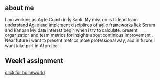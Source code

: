 ## about me
I am working as Agile Coach in İş Bank. My mission is to lead team understand Agile and implement disciplines of agile frameworks liek Scrum and Kanban
My data interest begin when i try to calculate, present organization and team metrics for insights about continious improvement .   
Near future i want to present metrics more professional way, and in future i want take part in AI project 

## Week1 assignment
[click for homework1](https://mef-bda503.github.io/)

